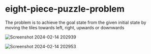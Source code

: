 # eight-piece-puzzle-problem
The problem is to achieve the goal state from the given initial state by moving the tiles towards left, right, upwards or downwards

![Screenshot 2024-02-14 202939](https://github.com/shinieaggarwal72/eight-piece-puzzle-problem/assets/116883436/11d66bcb-68ea-434a-84ad-a72fdd433ca0)

![Screenshot 2024-02-14 202953](https://github.com/shinieaggarwal72/eight-piece-puzzle-problem/assets/116883436/490b8a6b-50a9-46c2-9caa-a0b29e95a395)
